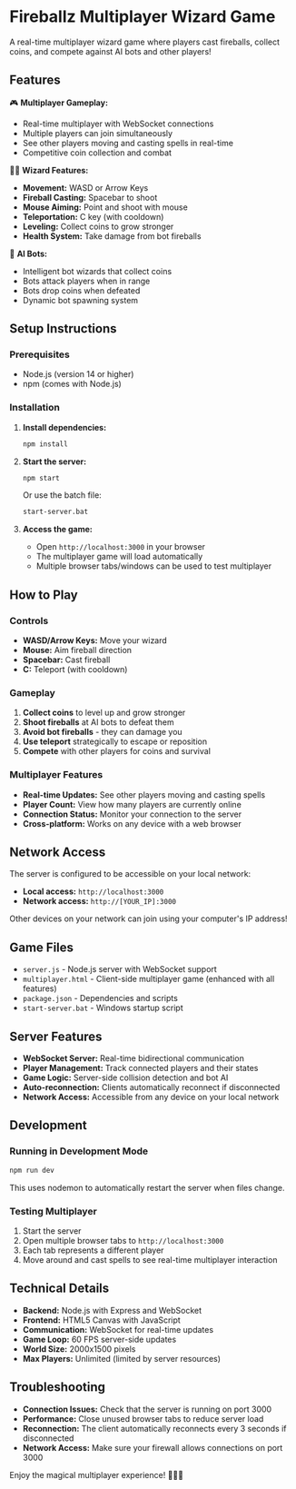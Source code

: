 # Fireballz Multiplayer Wizard Game

A real-time multiplayer wizard game where players cast fireballs, collect coins, and compete against AI bots and other players!

## Features

🎮 **Multiplayer Gameplay:**
- Real-time multiplayer with WebSocket connections
- Multiple players can join simultaneously
- See other players moving and casting spells in real-time
- Competitive coin collection and combat

🧙‍♂️ **Wizard Features:**
- **Movement:** WASD or Arrow Keys
- **Fireball Casting:** Spacebar to shoot
- **Mouse Aiming:** Point and shoot with mouse
- **Teleportation:** C key (with cooldown)
- **Leveling:** Collect coins to grow stronger
- **Health System:** Take damage from bot fireballs

🤖 **AI Bots:**
- Intelligent bot wizards that collect coins
- Bots attack players when in range
- Bots drop coins when defeated
- Dynamic bot spawning system

## Setup Instructions

### Prerequisites
- Node.js (version 14 or higher)
- npm (comes with Node.js)

### Installation

1. **Install dependencies:**
   ```bash
   npm install
   ```

2. **Start the server:**
   ```bash
   npm start
   ```
   
   Or use the batch file:
   ```bash
   start-server.bat
   ```

3. **Access the game:**
   - Open `http://localhost:3000` in your browser
   - The multiplayer game will load automatically
   - Multiple browser tabs/windows can be used to test multiplayer

## How to Play

### Controls
- **WASD/Arrow Keys:** Move your wizard
- **Mouse:** Aim fireball direction
- **Spacebar:** Cast fireball
- **C:** Teleport (with cooldown)

### Gameplay
1. **Collect coins** to level up and grow stronger
2. **Shoot fireballs** at AI bots to defeat them
3. **Avoid bot fireballs** - they can damage you
4. **Use teleport** strategically to escape or reposition
5. **Compete** with other players for coins and survival

### Multiplayer Features
- **Real-time Updates:** See other players moving and casting spells
- **Player Count:** View how many players are currently online
- **Connection Status:** Monitor your connection to the server
- **Cross-platform:** Works on any device with a web browser

## Network Access

The server is configured to be accessible on your local network:

- **Local access:** `http://localhost:3000`
- **Network access:** `http://[YOUR_IP]:3000`

Other devices on your network can join using your computer's IP address!

## Game Files

- `server.js` - Node.js server with WebSocket support
- `multiplayer.html` - Client-side multiplayer game (enhanced with all features)
- `package.json` - Dependencies and scripts
- `start-server.bat` - Windows startup script

## Server Features

- **WebSocket Server:** Real-time bidirectional communication
- **Player Management:** Track connected players and their states
- **Game Logic:** Server-side collision detection and bot AI
- **Auto-reconnection:** Clients automatically reconnect if disconnected
- **Network Access:** Accessible from any device on your local network

## Development

### Running in Development Mode
```bash
npm run dev
```
This uses nodemon to automatically restart the server when files change.

### Testing Multiplayer
1. Start the server
2. Open multiple browser tabs to `http://localhost:3000`
3. Each tab represents a different player
4. Move around and cast spells to see real-time multiplayer interaction

## Technical Details

- **Backend:** Node.js with Express and WebSocket
- **Frontend:** HTML5 Canvas with JavaScript
- **Communication:** WebSocket for real-time updates
- **Game Loop:** 60 FPS server-side updates
- **World Size:** 2000x1500 pixels
- **Max Players:** Unlimited (limited by server resources)

## Troubleshooting

- **Connection Issues:** Check that the server is running on port 3000
- **Performance:** Close unused browser tabs to reduce server load
- **Reconnection:** The client automatically reconnects every 3 seconds if disconnected
- **Network Access:** Make sure your firewall allows connections on port 3000

Enjoy the magical multiplayer experience! 🧙‍♂️✨ 